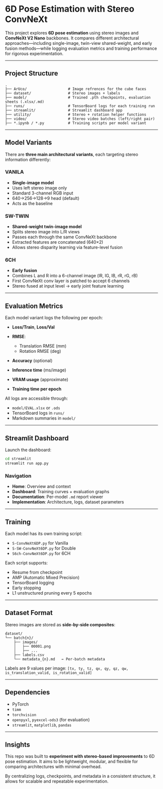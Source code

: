 #  6D Pose Estimation with Stereo ConvNeXt

This project explores **6D pose estimation** using stereo images and **ConvNeXt V2 Nano** backbones. It compares different architectural approaches—including single-image, twin-view shared-weight, and early fusion methods—while logging evaluation metrics and training performance for rigorous experimentation.

---

##  Project Structure

```
.
├── ArUco/                   # Image refrences for the cube faces
├── dataset/                 # Stereo images + labels
├── model/                   # Trained .pth checkpoints, evaluation sheets (.xlsx/.md)
├── runs/                    # TensorBoard logs for each training run
├── streamlit/               # Streamlit dashboard app
├── utility/                 # Stereo + rotation helper functions
├── video/                   # Stereo video batches (left/right pair)
├── *.ipynb / *.py           # Training scripts per model variant
```

---

##  Model Variants

There are **three main architectural variants**, each targeting stereo information differently:

###  VANILA

* **Single-image model**
* Uses left stereo image only
* Standard 3-channel RGB input
* 640→256→128→9 head (default)
* Acts as the baseline

###  SW-TWIN

* **Shared-weight twin-image model**
* Splits stereo image into L/R views
* Passes each through the same ConvNeXt backbone
* Extracted features are concatenated (640×2)
* Allows stereo disparity learning via feature-level fusion

###  6CH

* **Early fusion**
* Combines L and R into a 6-channel image (lR, lG, lB, rR, rG, rB)
* First ConvNeXt conv layer is patched to accept 6 channels
* Stereo fused at input level → early joint feature learning

---

##  Evaluation Metrics

Each model variant logs the following per epoch:

* **Loss/Train**, **Loss/Val**
* **RMSE**:

  * Translation RMSE (mm)
  * Rotation RMSE (deg)
* **Accuracy** (optional)
* **Inference time** (ms/image)
* **VRAM usage** (approximate)
* **Training time per epoch**

All logs are accessible through:

* `model/EVAL.xlsx` or `.ods`
* TensorBoard logs in `runs/`
* Markdown summaries in `model/`

---

##  Streamlit Dashboard

Launch the dashboard:

```bash
cd streamlit
streamlit run app.py
```

### Navigation

* **Home**: Overview and context
* **Dashboard**: Training curves + evaluation graphs
* **Documentation**: Per-model `.md` report viewer
* **Implementation**: Architecture, logs, dataset parameters

---

##  Training

Each model has its own training script:

* `S-ConvNeXt6DP.py` for Vanilla
* `S-SW-ConvNeXt6DP.py` for Double
* `S6ch-ConvNeXt6DP.py` for 6CH

Each script supports:

* Resume from checkpoint
* AMP (Automatic Mixed Precision)
* TensorBoard logging
* Early stopping
* L1 unstructured pruning every 5 epochs

---

##  Dataset Format

Stereo images are stored as **side-by-side composites**:

```
dataset/
└── batch{n}/
    ├── images/
    │   ├── 00001.png
    │   ├── ...
    ├── labels.csv
    └── metadata_{n}.md   ← Per-batch metadata
```

Labels are 9 values per image:
`[tx, ty, tz, qx, qy, qz, qw, is_translation_valid, is_rotation_valid]`

---

##  Dependencies

* PyTorch
* `timm`
* `torchvision`
* `openpyxl`, `pyexcel-ods3` (for evaluation)
* `streamlit`, `matplotlib`, `pandas`

---

##  Insights

This repo was built to **experiment with stereo-based improvements** to 6D pose estimation. It aims to be lightweight, modular, and flexible for comparing architectures with minimal overhead.

By centralizing logs, checkpoints, and metadata in a consistent structure, it allows for scalable and repeatable experimentation.

